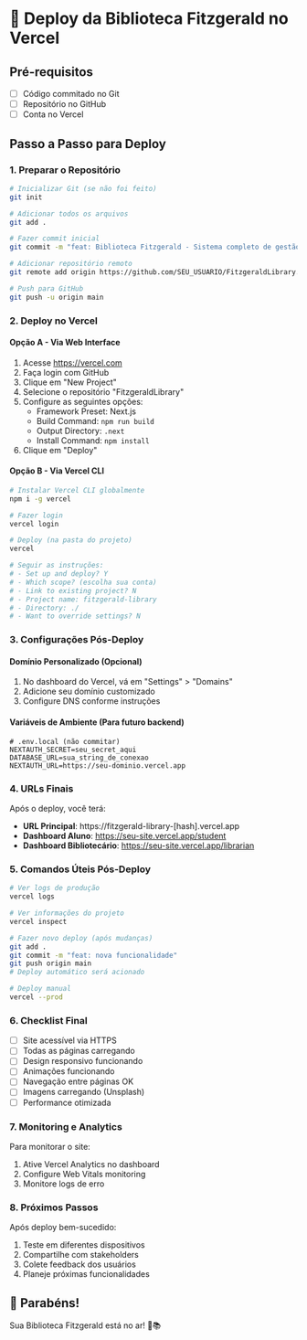 # 🚀 Deploy da Biblioteca Fitzgerald no Vercel

## Pré-requisitos
- [ ] Código commitado no Git
- [ ] Repositório no GitHub
- [ ] Conta no Vercel

## Passo a Passo para Deploy

### 1. Preparar o Repositório
```bash
# Inicializar Git (se não foi feito)
git init

# Adicionar todos os arquivos
git add .

# Fazer commit inicial
git commit -m "feat: Biblioteca Fitzgerald - Sistema completo de gestão"

# Adicionar repositório remoto
git remote add origin https://github.com/SEU_USUARIO/FitzgeraldLibrary.git

# Push para GitHub
git push -u origin main
```

### 2. Deploy no Vercel

#### Opção A - Via Web Interface
1. Acesse https://vercel.com
2. Faça login com GitHub
3. Clique em "New Project"
4. Selecione o repositório "FitzgeraldLibrary"
5. Configure as seguintes opções:
   - Framework Preset: Next.js
   - Build Command: `npm run build`
   - Output Directory: `.next`
   - Install Command: `npm install`
6. Clique em "Deploy"

#### Opção B - Via Vercel CLI
```bash
# Instalar Vercel CLI globalmente
npm i -g vercel

# Fazer login
vercel login

# Deploy (na pasta do projeto)
vercel

# Seguir as instruções:
# - Set up and deploy? Y
# - Which scope? (escolha sua conta)
# - Link to existing project? N
# - Project name: fitzgerald-library
# - Directory: ./
# - Want to override settings? N
```

### 3. Configurações Pós-Deploy

#### Domínio Personalizado (Opcional)
1. No dashboard do Vercel, vá em "Settings" > "Domains"
2. Adicione seu domínio customizado
3. Configure DNS conforme instruções

#### Variáveis de Ambiente (Para futuro backend)
```env
# .env.local (não commitar)
NEXTAUTH_SECRET=seu_secret_aqui
DATABASE_URL=sua_string_de_conexao
NEXTAUTH_URL=https://seu-dominio.vercel.app
```

### 4. URLs Finais

Após o deploy, você terá:
- **URL Principal**: https://fitzgerald-library-[hash].vercel.app
- **Dashboard Aluno**: https://seu-site.vercel.app/student
- **Dashboard Bibliotecário**: https://seu-site.vercel.app/librarian

### 5. Comandos Úteis Pós-Deploy

```bash
# Ver logs de produção
vercel logs

# Ver informações do projeto
vercel inspect

# Fazer novo deploy (após mudanças)
git add .
git commit -m "feat: nova funcionalidade"
git push origin main
# Deploy automático será acionado

# Deploy manual
vercel --prod
```

### 6. Checklist Final

- [ ] Site acessível via HTTPS
- [ ] Todas as páginas carregando
- [ ] Design responsivo funcionando
- [ ] Animações funcionando
- [ ] Navegação entre páginas OK
- [ ] Imagens carregando (Unsplash)
- [ ] Performance otimizada

### 7. Monitoring e Analytics

Para monitorar o site:
1. Ative Vercel Analytics no dashboard
2. Configure Web Vitals monitoring
3. Monitore logs de erro

### 8. Próximos Passos

Após deploy bem-sucedido:
1. Teste em diferentes dispositivos
2. Compartilhe com stakeholders
3. Colete feedback dos usuários
4. Planeje próximas funcionalidades

## 🎉 Parabéns!

Sua Biblioteca Fitzgerald está no ar! 🚀📚